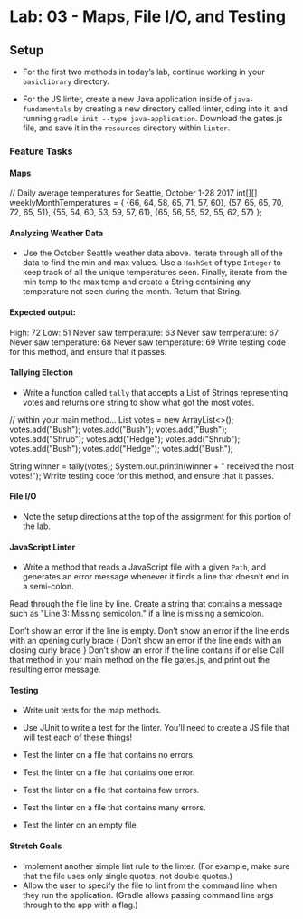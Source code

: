 # Lab: 03 - Maps, File I/O, and Testing

## Setup

- For the first two methods in today’s lab, continue working in your `basiclibrary` directory.

- For the JS linter, create a new Java application inside of `java-fundamentals` by creating a new directory called linter, cding into it, and running `gradle init --type java-application`. Download the gates.js file, and save it in the `resources` directory within `linter`.

### Feature Tasks

#### Maps

// Daily average temperatures for Seattle, October 1-28 2017
int[][] weeklyMonthTemperatures = {
  {66, 64, 58, 65, 71, 57, 60},
  {57, 65, 65, 70, 72, 65, 51},
  {55, 54, 60, 53, 59, 57, 61},
  {65, 56, 55, 52, 55, 62, 57}
};

#### Analyzing Weather Data

- Use the October Seattle weather data above. Iterate through all of the data to find the min and max values. Use a `HashSet` of type `Integer` to keep track of all the unique temperatures seen. Finally, iterate from the min temp to the max temp and create a String containing any temperature not seen during the month. Return that String.

#### Expected output:

High: 72
Low: 51
Never saw temperature: 63
Never saw temperature: 67
Never saw temperature: 68
Never saw temperature: 69
Write testing code for this method, and ensure that it passes.

#### Tallying Election

- Write a function called `tally` that accepts a List of Strings representing votes and returns one string to show what got the most votes.

// within your main method...
List<String> votes = new ArrayList<>();
votes.add("Bush");
votes.add("Bush");
votes.add("Bush");
votes.add("Shrub");
votes.add("Hedge");
votes.add("Shrub");
votes.add("Bush");
votes.add("Hedge");
votes.add("Bush");

String winner = tally(votes);
System.out.println(winner + " received the most votes!");
Wrrite testing code for this method, and ensure that it passes.

#### File I/O

- Note the setup directions at the top of the assignment for this portion of the lab.

#### JavaScript Linter

- Write a method that reads a JavaScript file with a given `Path`, and generates an error message whenever it finds a line that doesn’t end in a semi-colon.

Read through the file line by line. Create a string that contains a message such as "Line 3: Missing semicolon." if a line is missing a semicolon.

Don’t show an error if the line is empty.
Don’t show an error if the line ends with an opening curly brace {
Don’t show an error if the line ends with an closing curly brace }
Don’t show an error if the line contains if or else
Call that method in your main method on the file gates.js, and print out the resulting error message.

#### Testing

- Write unit tests for the map methods.
- Use JUnit to write a test for the linter.
You’ll need to create a JS file that will test each of these things!

- Test the linter on a file that contains no errors.
- Test the linter on a file that contains one error.
- Test the linter on a file that contains few errors.
- Test the linter on a file that contains many errors.
- Test the linter on an empty file.


#### Stretch Goals

- Implement another simple lint rule to the linter. (For example, make sure that the file uses only single quotes, not double quotes.)
- Allow the user to specify the file to lint from the command line when they run the application. (Gradle allows passing command line args through to the app with a flag.)
